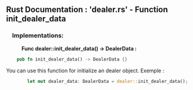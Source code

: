 ## Rust Documentation : 'dealer.rs' - Function init_dealer_data

### &emsp;**Implementations:**

&emsp;&emsp;&emsp;**Func dealer::init_dealer_data() -> DealerData :**
<br/>

```rust 
    pub fn init_dealer_data() -> DealerData {}
```


You can use this function for initialize an dealer object. Exemple :
```rust
        let mut dealer_data: DealerData = dealer::init_dealer_data();
```
